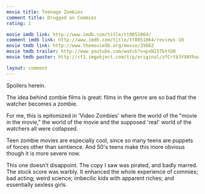 ```yaml
---
movie title: Teenage Zombies
comment title: Drugged on Commies
rating: 1

movie imdb link: http://www.imdb.com/title/tt0051064/
comment imdb link: http://www.imdb.com/title/tt0051064/reviews-10
movie tmdb link: http://www.themoviedb.org/movie/35662
movie tmdb trailer: http://www.youtube.com/watch?v=pxN15TbttD8
movie tmdb poster: http://cf2.imgobject.com/t/p/original/zfCrtb3YXNYhoAXZfUzbWQp5Efl.jpg

layout: comment
---
```


Spoilers herein.

The idea behind zombie films is great: films in the genre are so bad that the watcher  becomes a zombie.

For me, this is epitomized in 'Video Zombies' where the world of the "movie in the movie,"  the world of the movie and the supposed 'real' world of the watchers all were collapsed.

Teen zombie movies are especially cool, since so many teens are puppets of forces other  than sentience. And 50's teens make this more obvious though it is more severe now. 

This one doesn't disappoint. The copy I saw was pirated, and badly marred. The stock score  was warbly. It enhanced the whole experience of commies; bad acting; weird science;  imbecilic kids with apparent riches; and essentially sexless girls.